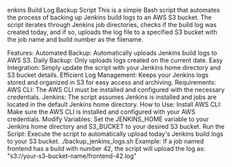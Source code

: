 enkins Build Log Backup Script
This is a simple Bash script that automates the process of backing up Jenkins build logs to an AWS S3 bucket. The script iterates through Jenkins job directories, checks if the build log was created today, and if so, uploads the log file to a specified S3 bucket with the job name and build number as the filename.

Features:
Automated Backup: Automatically uploads Jenkins build logs to AWS S3.
Daily Backup: Only uploads logs created on the current date.
Easy Integration: Simply update the script with your Jenkins home directory and S3 bucket details.
Efficient Log Management: Keeps your Jenkins logs stored and organized in S3 for easy access and archiving.
Requirements:
AWS CLI: The AWS CLI must be installed and configured with the necessary credentials.
Jenkins: The script assumes Jenkins is installed and jobs are located in the default Jenkins home directory.
How to Use:
Install AWS CLI: Make sure the AWS CLI is installed and configured with your AWS credentials.
Modify Variables: Set the JENKINS_HOME variable to your Jenkins home directory and S3_BUCKET to your desired S3 bucket.
Run the Script: Execute the script to automatically upload today's Jenkins build logs to your S3 bucket.
./backup_jenkins_logs.sh
Example:
If a job named frontend has a build with number 42, the script will upload the log as:
"s3://your-s3-bucket-name/frontend-42.log"
